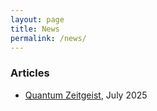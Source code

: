 ```yaml
---
layout: page
title: News 
permalink: /news/
---
```


<script type="text/javascript"
  id="MathJax-script"
  async
  src="https://cdn.jsdelivr.net/npm/mathjax@3/es5/tex-mml-chtml.js">
</script>

### Articles

- [Quantum Zeitgeist](https://quantumzeitgeist.com/toric-code-reveals-new-topological-phases-hall-like-states-emerge/), July 2025
 
